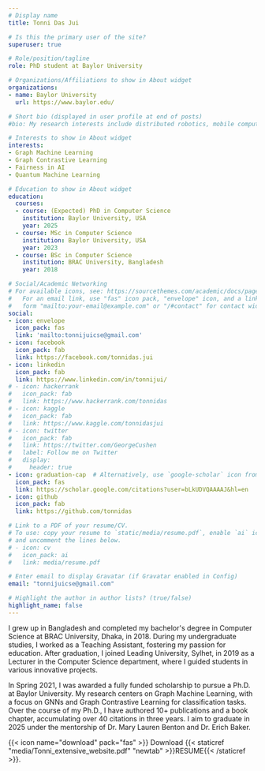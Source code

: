 ```yaml
---
# Display name
title: Tonni Das Jui

# Is this the primary user of the site?
superuser: true

# Role/position/tagline
role: PhD student at Baylor University

# Organizations/Affiliations to show in About widget
organizations:
- name: Baylor University
  url: https://www.baylor.edu/

# Short bio (displayed in user profile at end of posts)
#bio: My research interests include distributed robotics, mobile computing and programmable matter.

# Interests to show in About widget
interests:
- Graph Machine Learning
- Graph Contrastive Learning
- Fairness in AI
- Quantum Machine Learning

# Education to show in About widget
education:
  courses:
  - course: (Expected) PhD in Computer Science
    institution: Baylor University, USA
    year: 2025
  - course: MSc in Computer Science
    institution: Baylor University, USA
    year: 2023
  - course: BSc in Computer Science
    institution: BRAC University, Bangladesh
    year: 2018

# Social/Academic Networking
# For available icons, see: https://sourcethemes.com/academic/docs/page-builder/#icons
#   For an email link, use "fas" icon pack, "envelope" icon, and a link in the
#   form "mailto:your-email@example.com" or "/#contact" for contact widget.
social:
- icon: envelope
  icon_pack: fas
  link: 'mailto:tonnijuicse@gmail.com'
- icon: facebook
  icon_pack: fab
  link: https://facebook.com/tonnidas.jui
- icon: linkedin
  icon_pack: fab
  link: https://www.linkedin.com/in/tonnijui/
# - icon: hackerrank
#   icon_pack: fab
#   link: https://www.hackerrank.com/tonnidas
# - icon: kaggle
#   icon_pack: fab
#   link: https://www.kaggle.com/tonnidasjui
# - icon: twitter
#   icon_pack: fab
#   link: https://twitter.com/GeorgeCushen
#   label: Follow me on Twitter
#   display:
#     header: true
- icon: graduation-cap  # Alternatively, use `google-scholar` icon from `ai` icon pack
  icon_pack: fas
  link: https://scholar.google.com/citations?user=bLkUDVQAAAAJ&hl=en
- icon: github
  icon_pack: fab
  link: https://github.com/tonnidas

# Link to a PDF of your resume/CV.
# To use: copy your resume to `static/media/resume.pdf`, enable `ai` icons in `params.toml`, 
# and uncomment the lines below.
# - icon: cv
#   icon_pack: ai
#   link: media/resume.pdf

# Enter email to display Gravatar (if Gravatar enabled in Config)
email: "tonnijuicse@gmail.com"

# Highlight the author in author lists? (true/false)
highlight_name: false
---
```

<!-- **Biography**   -->

I grew up in Bangladesh and completed my bachelor's degree in Computer Science at BRAC University, Dhaka, in 2018. During my undergraduate studies, I worked as a Teaching Assistant, fostering my passion for education. After graduation, I joined Leading University, Sylhet, in 2019 as a Lecturer in the Computer Science department, where I guided students in various innovative projects.

In Spring 2021, I was awarded a fully funded scholarship to pursue a Ph.D. at Baylor University. My research centers on Graph Machine Learning, with a focus on GNNs and Graph Contrastive Learning for classification tasks. Over the course of my Ph.D., I have authored 10+ publications and a book chapter, accumulating over 40 citations in three years. I aim to graduate in 2025 under the mentorship of Dr. Mary Lauren Benton and Dr. Erich Baker.


<!-- {{< icon name="download" pack="fas" >}}  To learn more about research interest and experience download the {{< staticref "media/Research_CV_Tonni.pdf" "newtab" >}}RESEARCH PROFILE{{< /staticref >}}.  -->

<!-- Worked as Lecturer at Leading University, Bangladesh for two years as well as as a Graduate Teaching and Research Assistant at Baylor University for two years and at BRAC University for one and half years. Completed B.Sc. in Computer Science and Engineering from BRAC University, Bangladesh. 

Machine Learning enthusiast and actively contributing to developing several tools for embedding graph information, node attribute prediction disregarding feature information, genetic discovery, etc.  -->

{{< icon name="download" pack="fas" >}} Download {{< staticref "media/Tonni_extensive_website.pdf" "newtab" >}}RESUME{{< /staticref >}}.


<!-- Change cv file by going to "static/media/" -->

